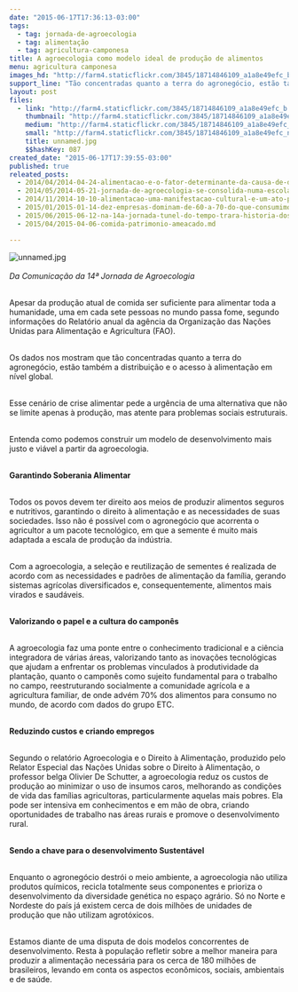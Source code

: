 ```yaml
---
date: "2015-06-17T17:36:13-03:00"
tags:
  - tag: jornada-de-agroecologia
  - tag: alimentação
  - tag: agricultura-camponesa
title: A agroecologia como modelo ideal de produção de alimentos
menu: agricultura camponesa
images_hd: "http://farm4.staticflickr.com/3845/18714846109_a1a8e49efc_b.jpg"
support_line: "Tão concentradas quanto a terra do agronegócio, estão também a distribuição e o acesso à alimentação em nível global."
layout: post
files:
  - link: "http://farm4.staticflickr.com/3845/18714846109_a1a8e49efc_b.jpg"
    thumbnail: "http://farm4.staticflickr.com/3845/18714846109_a1a8e49efc_t.jpg"
    medium: "http://farm4.staticflickr.com/3845/18714846109_a1a8e49efc_z.jpg"
    small: "http://farm4.staticflickr.com/3845/18714846109_a1a8e49efc_n.jpg"
    title: unnamed.jpg
    $$hashKey: 087
created_date: "2015-06-17T17:39:55-03:00"
published: true
releated_posts:
  - 2014/04/2014-04-24-alimentacao-e-o-fator-determinante-da-causa-de-doencas-diz-nutricionista.md-e
  - 2014/05/2014-05-21-jornada-de-agroecologia-se-consolida-numa-escola-popular-e-camponesa.md
  - 2014/11/2014-10-10-alimentacao-uma-manifestacao-cultural-e-um-ato-politico.md
  - 2015/01/2015-01-14-dez-empresas-dominam-de-60-a-70-do-que-consumimos-nos-mercados.md
  - 2015/06/2015-06-12-na-14a-jornada-tunel-do-tempo-trara-historia-dos-100-anos-da-guerra-do-contestado.md
  - 2015/04/2015-04-06-comida-patrimonio-ameacado.md

---
```

<p><img alt="unnamed.jpg" src="http://farm4.staticflickr.com/3845/18714846109_a1a8e49efc_b.jpg" /><br />
<br />
<em>Da Comunica&ccedil;&atilde;o da 14&ordf; Jornada de Agroecologia</em></p>

<p><br />
Apesar da produ&ccedil;&atilde;o atual de comida ser suficiente para alimentar toda a humanidade, uma em cada sete pessoas no mundo passa fome, segundo informa&ccedil;&otilde;es do Relat&oacute;rio anual da ag&ecirc;ncia da Organiza&ccedil;&atilde;o das Na&ccedil;&otilde;es Unidas para Alimenta&ccedil;&atilde;o e Agricultura (FAO).</p>

<p><br />
Os dados nos mostram que t&atilde;o concentradas quanto a terra do agroneg&oacute;cio, est&atilde;o tamb&eacute;m a distribui&ccedil;&atilde;o e o acesso &agrave; alimenta&ccedil;&atilde;o em n&iacute;vel global.</p>

<p><br />
Esse cen&aacute;rio de crise alimentar pede a urg&ecirc;ncia de uma alternativa que n&atilde;o se limite apenas &agrave; produ&ccedil;&atilde;o, mas atente para problemas sociais estruturais.</p>

<p><br />
Entenda como podemos construir um modelo de desenvolvimento mais justo e vi&aacute;vel a partir da agroecologia.</p>

<p><br />
<strong>Garantindo Soberania Alimentar</strong></p>

<p><br />
Todos os povos devem ter direito aos meios de produzir alimentos seguros e nutritivos, garantindo o direito &agrave; alimenta&ccedil;&atilde;o e as necessidades de suas sociedades. Isso n&atilde;o &eacute; poss&iacute;vel com o agroneg&oacute;cio que acorrenta o agricultor a um pacote tecnol&oacute;gico, em que a semente &eacute; muito mais adaptada a escala de produ&ccedil;&atilde;o da ind&uacute;stria.</p>

<p><br />
Com a agroecologia, a sele&ccedil;&atilde;o e reutiliza&ccedil;&atilde;o de sementes &eacute; realizada de acordo com as necessidades e padr&otilde;es de alimenta&ccedil;&atilde;o da fam&iacute;lia, gerando sistemas agr&iacute;colas diversificados e, consequentemente, alimentos mais virados e saud&aacute;veis.</p>

<p><br />
<strong>Valorizando o papel e a cultura do campon&ecirc;s</strong></p>

<p><br />
A agroecologia faz uma ponte entre o conhecimento tradicional e a ci&ecirc;ncia integradora de v&aacute;rias &aacute;reas, valorizando tanto as inova&ccedil;&otilde;es tecnol&oacute;gicas que ajudam a enfrentar os problemas vinculados &agrave; produtividade da planta&ccedil;&atilde;o, quanto o campon&ecirc;s como sujeito fundamental para o trabalho no campo, reestruturando socialmente a comunidade agr&iacute;cola e a agricultura familiar, de onde adv&eacute;m 70% dos alimentos para consumo no mundo, de acordo com dados do grupo ETC.</p>

<p><br />
<strong>Reduzindo custos e criando empregos</strong></p>

<p><br />
Segundo o relat&oacute;rio Agroecologia e o Direito &agrave; Alimenta&ccedil;&atilde;o, produzido pelo Relator Especial das Na&ccedil;&otilde;es Unidas sobre o Direito &agrave; Alimenta&ccedil;&atilde;o, o professor belga Olivier De Schutter, a agroecologia reduz os custos de produ&ccedil;&atilde;o ao minimizar o uso de insumos caros, melhorando as condi&ccedil;&otilde;es de vida das fam&iacute;lias agricultoras, particularmente aquelas mais pobres. Ela pode ser intensiva em conhecimentos e em m&atilde;o de obra, criando oportunidades de trabalho nas &aacute;reas rurais e promove o desenvolvimento rural.</p>

<p><br />
<strong>Sendo a chave para o desenvolvimento Sustent&aacute;vel</strong></p>

<p><br />
Enquanto o agroneg&oacute;cio destr&oacute;i o meio ambiente, a agroecologia n&atilde;o utiliza produtos qu&iacute;micos, recicla totalmente seus componentes e prioriza o desenvolvimento da diversidade gen&eacute;tica no espa&ccedil;o agr&aacute;rio. S&oacute; no Norte e Nordeste do pa&iacute;s j&aacute; existem cerca de dois milh&otilde;es de unidades de produ&ccedil;&atilde;o que n&atilde;o utilizam agrot&oacute;xicos.</p>

<p><br />
Estamos diante de uma disputa de dois modelos concorrentes de desenvolvimento. Resta &agrave; popula&ccedil;&atilde;o refletir sobre a melhor maneira para produzir a alimenta&ccedil;&atilde;o necess&aacute;ria para os cerca de 180 milh&otilde;es de brasileiros, levando em conta os aspectos econ&ocirc;micos, sociais, ambientais e de sa&uacute;de.</p>
